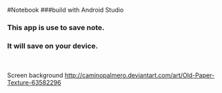#Notebook
###build with Android Studio
<br>
### This app is use to save note. 
### It will save on your device.

<br><br>
Screen background 
 http://caminopalmero.deviantart.com/art/Old-Paper-Texture-63582296
<br>
